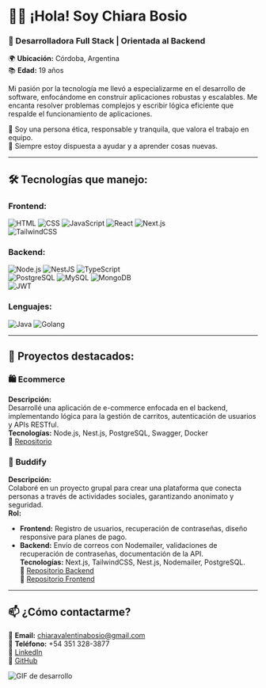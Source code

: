 # 👩‍💻 ¡Hola! Soy **Chiara Bosio**  
### 🎯 Desarrolladora Full Stack | Orientada al Backend  
🌍 **Ubicación:** Córdoba, Argentina  
📚 **Edad:** 19 años  

Mi pasión por la tecnología me llevó a especializarme en el desarrollo de software, enfocándome en construir aplicaciones robustas y escalables. Me encanta resolver problemas complejos y escribir lógica eficiente que respalde el funcionamiento de aplicaciones.  

🔹 Soy una persona ética, responsable y tranquila, que valora el trabajo en equipo.  
🔹 Siempre estoy dispuesta a ayudar y a aprender cosas nuevas.  

---

## 🛠 **Tecnologías que manejo:**  
### Frontend:  
![HTML](https://img.shields.io/badge/-HTML-orange?style=flat-square&logo=html5) ![CSS](https://img.shields.io/badge/-CSS-blue?style=flat-square&logo=css3) ![JavaScript](https://img.shields.io/badge/-JavaScript-yellow?style=flat-square&logo=javascript) ![React](https://img.shields.io/badge/-React-blue?style=flat-square&logo=react) ![Next.js](https://img.shields.io/badge/-Next.js-black?style=flat-square&logo=nextdotjs)  
![TailwindCSS](https://img.shields.io/badge/-TailwindCSS-teal?style=flat-square&logo=tailwind-css)  

### Backend:  
![Node.js](https://img.shields.io/badge/-Node.js-green?style=flat-square&logo=node.js) ![NestJS](https://img.shields.io/badge/-NestJS-red?style=flat-square&logo=nestjs) ![TypeScript](https://img.shields.io/badge/-TypeScript-blue?style=flat-square&logo=typescript)  
![PostgreSQL](https://img.shields.io/badge/-PostgreSQL-blue?style=flat-square&logo=postgresql) ![MySQL](https://img.shields.io/badge/-MySQL-blue?style=flat-square&logo=mysql) ![MongoDB](https://img.shields.io/badge/-MongoDB-green?style=flat-square&logo=mongodb)  
![JWT](https://img.shields.io/badge/-JWT-black?style=flat-square&logo=jsonwebtokens)  

### Lenguajes:  
![Java](https://img.shields.io/badge/-Java-orange?style=flat-square&logo=java) ![Golang](https://img.shields.io/badge/-Golang-blue?style=flat-square&logo=go)  

---

## 📌 **Proyectos destacados:**  

### 🛍️ **Ecommerce**  
**Descripción:**  
Desarrollé una aplicación de e-commerce enfocada en el backend, implementando lógica para la gestión de carritos, autenticación de usuarios y APIs RESTful.  
**Tecnologías:** Node.js, Nest.js, PostgreSQL, Swagger, Docker  
🔗 [Repositorio](https://github.com/chi-bosio/ecommerce_SoyHenry)

### 🤝 **Buddify**  
**Descripción:**  
Colaboré en un proyecto grupal para crear una plataforma que conecta personas a través de actividades sociales, garantizando anonimato y seguridad.  
**Rol:**  
- **Frontend:** Registro de usuarios, recuperación de contraseñas, diseño responsive para planes de pago.  
- **Backend:** Envío de correos con Nodemailer, validaciones de recuperación de contraseñas, documentación de la API.  
**Tecnologías:** Next.js, TailwindCSS, Nest.js, Nodemailer, PostgreSQL.  
🔗 [Repositorio Backend](https://github.com/chi-bosio/Buddify_Api)  
🔗 [Repositorio Frontend](https://github.com/chi-bosio/Buddify)  

---

## 📫 **¿Cómo contactarme?**  
📧 **Email:** chiaravalentinabosio@gmail.com  
📱 **Teléfono:** +54 351 328-3877  
🔗 [LinkedIn](https://www.linkedin.com/in/chiara-bosio-078b9717b)  
🔗 [GitHub](https://github.com/chi-bosio)  

![GIF de desarrollo](https://media.giphy.com/media/qgQUggAC3Pfv687qPC/giphy.gif)
